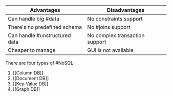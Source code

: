 | Advantages                    | Disadvantages                  |
| ----------------------------- | ------------------------------ |
| Can handle big #data          | No constraints support         |
| There's no predefined schema  | No #joins support              |
| Can handle #unstructured data | No complex transaction support |
| Cheaper to manage             | GUI is not available           |
 
 
There are four types of #NoSQL:

1) [[Column DB]]
2) [[Document DB]]
3) [[Key-Value DB]]
4) [[Graph DB]]

